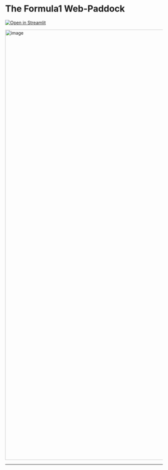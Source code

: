 # The Formula1 Web-Paddock

[![Open in Streamlit](https://static.streamlit.io/badges/streamlit_badge_black_white.svg)](https://share.streamlit.io/r0han99/formula1-web-paddock/main/app.py)

<img width="1374" alt="image" src="https://user-images.githubusercontent.com/45916202/174455523-f07a40b1-d898-45f8-878f-1fcf8547ac59.png">

***
